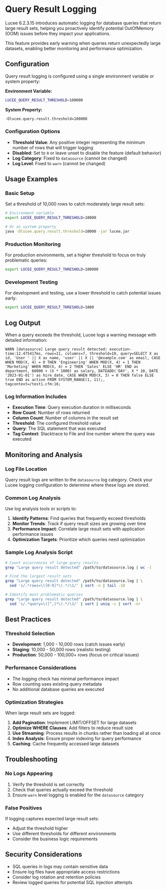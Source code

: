 <!--
{
  "title": "Query Result Logging",
  "id": "query-result-threshold",
  "since": "6.2.3.15",
  "categories": ["monitoring", "performance", "database"],
  "description": "Monitor and log database queries that return large result sets to prevent OutOfMemory errors",
  "keywords": [
    "query",
    "logging",
    "monitoring",
    "performance",
    "OOM",
    "OutOfMemory",
    "database",
    "threshold"
  ]
}
-->

# Query Result Logging

Lucee 6.2.3.15 introduces automatic logging for database queries that return large result sets, helping you proactively identify potential OutOfMemory (OOM) issues before they impact your applications.

This feature provides early warning when queries return unexpectedly large datasets, enabling better monitoring and performance optimization.

## Configuration

Query result logging is configured using a single environment variable or system property:

**Environment Variable:**
```bash
LUCEE_QUERY_RESULT_THRESHOLD=100000
```

**System Property:**
```bash
-Dlucee.query.result.threshold=100000
```

### Configuration Options

- **Threshold Value**: Any positive integer representing the minimum number of rows that will trigger logging
- **Disabled**: Set to `0` or leave unset to disable the feature (default behavior)
- **Log Category**: Fixed to `datasource` (cannot be changed)
- **Log Level**: Fixed to `warn` (cannot be changed)

## Usage Examples

### Basic Setup

Set a threshold of 10,000 rows to catch moderately large result sets:

```bash
# Environment variable
export LUCEE_QUERY_RESULT_THRESHOLD=10000

# Or as system property
java -Dlucee.query.result.threshold=10000 -jar lucee.jar
```

### Production Monitoring

For production environments, set a higher threshold to focus on truly problematic queries:

```bash
export LUCEE_QUERY_RESULT_THRESHOLD=100000
```

### Development Testing

For development and testing, use a lower threshold to catch potential issues early:

```bash
export LUCEE_QUERY_RESULT_THRESHOLD=1000
```

## Log Output

When a query exceeds the threshold, Lucee logs a warning message with detailed information:

```
WARN [datasource] Large query result detected: execution-time:12.475417ms, rows=11, columns=7, threshold=10, query=SELECT X as id, 'User ' || X as name, 'user' || X || '@example.com' as email, CASE WHEN MOD(X, 4) = 0 THEN 'Engineering' WHEN MOD(X, 4) = 1 THEN 'Marketing' WHEN MOD(X, 4) = 2 THEN 'Sales' ELSE 'HR' END as department, 60000 + (X * 1000) as salary, DATEADD('DAY', X * 10, DATE '2023-01-01') as hire_date, CASE WHEN MOD(X, 3) = 0 THEN false ELSE true END as active FROM SYSTEM_RANGE(1, 11);, tagcontext=/test1.cfm:16;
```

### Log Information Includes

- **Execution Time**: Query execution duration in milliseconds
- **Row Count**: Number of rows returned
- **Column Count**: Number of columns in the result set
- **Threshold**: The configured threshold value
- **Query**: The SQL statement that was executed
- **Tag Context**: Stacktrace to File and line number where the query was executed

## Monitoring and Analysis

### Log File Location

Query result logs are written to the `datasource` log category. Check your Lucee logging configuration to determine where these logs are stored.

### Common Log Analysis

Use log analysis tools or scripts to:

1. **Identify Patterns**: Find queries that frequently exceed thresholds
2. **Monitor Trends**: Track if query result sizes are growing over time
3. **Performance Impact**: Correlate large result sets with application performance issues
4. **Optimization Targets**: Prioritize which queries need optimization

### Sample Log Analysis Script

```bash
# Count occurrences of large query results
grep "Large query result detected" /path/to/datasource.log | wc -l

# Find the largest result sets
grep "Large query result detected" /path/to/datasource.log | \
  sed 's/.*rows=\([0-9]*\).*/\1/' | sort -n | tail -10

# Identify most problematic queries
grep "Large query result detected" /path/to/datasource.log | \
  sed 's/.*query=\([^,]*\).*/\1/' | sort | uniq -c | sort -nr
```

## Best Practices

### Threshold Selection

- **Development**: 1,000 - 10,000 rows (catch issues early)
- **Staging**: 10,000 - 50,000 rows (realistic testing)
- **Production**: 50,000 - 100,000+ rows (focus on critical issues)

### Performance Considerations

- The logging check has minimal performance impact
- Row counting uses existing query metadata
- No additional database queries are executed

### Optimization Strategies

When large result sets are logged:

1. **Add Pagination**: Implement LIMIT/OFFSET for large datasets
2. **Optimize WHERE Clauses**: Add filters to reduce result size
3. **Use Streaming**: Process results in chunks rather than loading all at once
4. **Index Analysis**: Ensure proper indexing for query performance
5. **Caching**: Cache frequently accessed large datasets

## Troubleshooting

### No Logs Appearing

1. Verify the threshold is set correctly
2. Check that queries actually exceed the threshold
3. Ensure `warn` level logging is enabled for the `datasource` category


### False Positives

If logging captures expected large result sets:
- Adjust the threshold higher
- Use different thresholds for different environments
- Consider the business logic requirements

## Security Considerations

- SQL queries in logs may contain sensitive data
- Ensure log files have appropriate access restrictions
- Consider log rotation and retention policies
- Review logged queries for potential SQL injection attempts
